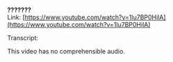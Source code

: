 **???????**  
Link: [https://www.youtube.com/watch?v=1lu7BP0HilA](https://www.youtube.com/watch?v=1lu7BP0HilA)

Transcript:

This video has no comprehensible audio.